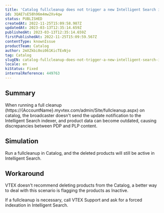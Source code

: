 ```yaml
---
title: 'Catalog fullcleanup does not trigger a new Intelligent Search indexation'
id: 3QAE7sE58h96m4mw2Xv4qw
status: PUBLISHED
createdAt: 2022-11-25T15:09:58.987Z
updatedAt: 2023-03-13T12:35:14.659Z
publishedAt: 2023-03-13T12:35:14.659Z
firstPublishedAt: 2022-11-25T15:09:59.567Z
contentType: knownIssue
productTeam: Catalog
author: 2mXZkbi0oi061KicTExNjo
tag: Catalog
slugEN: catalog-fullcleanup-does-not-trigger-a-new-intelligent-search-indexation
locale: en
kiStatus: Fixed
internalReference: 449763
---
```


## Summary


When running a full cleanup (https://{AccountName}.myvtex.com/admin/Site/fullcleanup.aspx) on catalog, the broadcaster doesn't send the update notification to the Intelligent Search indexer, and product data can become outdated, causing discrepancies between PDP and PLP content.



##

## Simulation


Run a fullcleanup in Catalog, and the deleted products will still be active in Intelligent Search.



##

## Workaround


VTEX doesn't recommend deleting products from the Catalog, a better way to deal with this scenario is flagging the products as Inactive.

If a fullcleanup is necessary, call VTEX Support and ask for a forced indexation in Intelligent Search.





